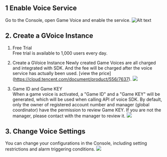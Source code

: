 ## 1 Enable Voice Service
Go to the Console, open Game Voice and enable the service.
![Alt text][1]


## 2. Create a GVoice Instance

1. Free Trial  
Free trial is available to 1,000 users every day.  

2. Create a GVoice Instance 
Newly created Game Voices are all charged and integrated with SDK. And the fee will be charged after the voice service has actually been used. [view the price] (https://cloud.tencent.com/document/product/556/7637).
![](https://mc.qcloudimg.com/static/img/7067b0caf6af0a79abc55cf5977459bd/image.png)

3. Game ID and Game KEY  
When a game voice is activated, a "Game ID" and a "Game KEY" will be generated, which will be used when calling API of voice SDK. By default, only the owner of registered account number and manager (global coordinator) have the permission to review Game KEY. If you are not the manager, please contact with the manager to review it.
![](https://mc.qcloudimg.com/static/img/6a2d743ebd02d44dd2f1502f8c0a9cbe/image.png)


## 3. Change Voice Settings
You can change your configurations in the Console, including setting restrictions and alarm triggering conditions.
![](https://mc.qcloudimg.com/static/img/37f83df909748e90ba326b4787663016/update.png)

[1]:https://mc.qcloudimg.com/static/img/7ad80ac753affb64a932b42e94ae0e52/image.png
